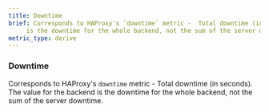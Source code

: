 ```yaml
---
title: Downtime
brief: Corresponds to HAProxy's `downtime` metric -  Total downtime (in seconds). The value for the backend
     is the downtime for the whole backend, not the sum of the server downtime.
metric_type: derive
---
```

### Downtime

Corresponds to HAProxy's `downtime` metric -  Total downtime (in seconds). The value for the backend
     is the downtime for the whole backend, not the sum of the server downtime.